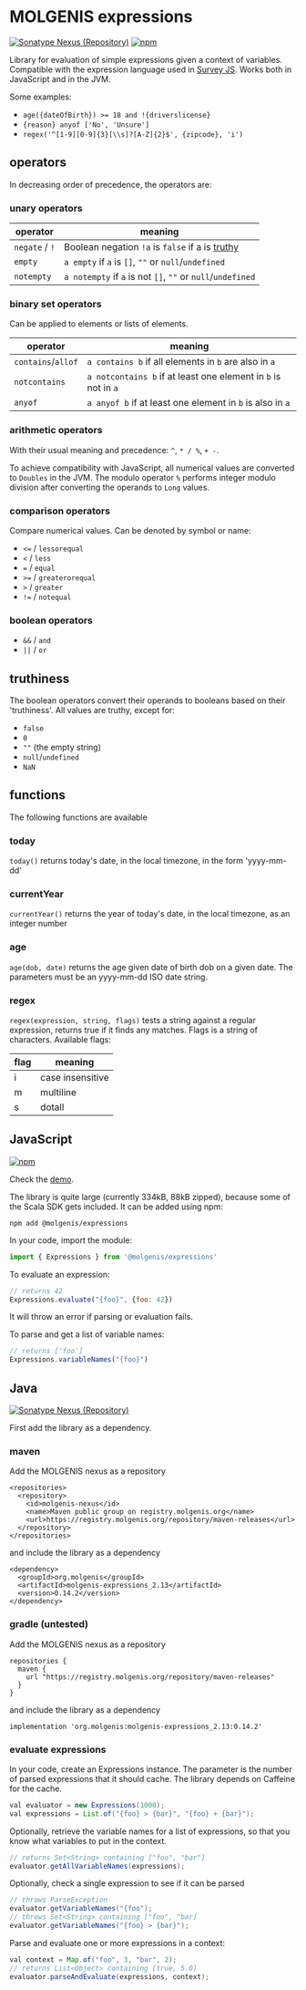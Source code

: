 # MOLGENIS expressions
[![Sonatype Nexus (Repository)](https://img.shields.io/nexus/maven-releases/org.molgenis/molgenis-expressions_2.13?server=https%3A%2F%2Fregistry.molgenis.org)](https://registry.molgenis.org/#browse/browse:maven-releases:org%2Fmolgenis%2Fmolgenis-expressions_2.13)
[![npm](https://img.shields.io/npm/v/@molgenis/expressions)](https://www.npmjs.com/package/@molgenis/expressions)

Library for evaluation of simple expressions given a context of variables.
Compatible with the expression language used in [Survey JS](https://github.com/surveyjs/survey-library/tree/master/src/expressions).
Works both in JavaScript and in the JVM.

Some examples:
* `age({dateOfBirth}) >= 18 and !{driverslicense}`
* `{reason} anyof ['No', 'Unsure']`
* `regex('^[1-9][0-9]{3}[\\s]?[A-Z]{2}$', {zipcode}, 'i')`

## operators

In decreasing order of precedence, the operators are:
### unary operators
|operator|meaning|
|--------|-------|
| `negate` / `!` | Boolean negation `!a` is `false` if a is [truthy](#truthy) |
|`empty`      | `a empty` if `a` is `[]`, `""` or `null`/`undefined`       |
|`notempty`   | `a notempty` if `a` is not `[]`, `""` or `null`/`undefined`|

### binary set operators
Can be applied to elements or lists of elements.

|operator|meaning|
|--------|-------|
|`contains`/`allof` | `a contains b` if all elements in `b` are also in `a` |
| `notcontains` | `a notcontains b` if at least one element in `b` is not in `a` |
| `anyof` | `a anyof b` if at least one element in `b` is also in `a` |

### arithmetic operators
With their usual meaning and precedence: `^`, `* / %`, `+ -`.

To achieve compatibility with JavaScript, all numerical values are converted to `Doubles` in the
JVM. The modulo operator `%` performs integer modulo division after converting the operands to `Long`
values.

### comparison operators
Compare numerical values. Can be denoted by symbol or name:
* `<=` /  `lessorequal`
* `<` / `less`
* `=` / `equal`
* `>=` / `greaterorequal`
* `>` / `greater`
* `!=` / `notequal`
### boolean operators
* `&&` / `and`
* `||` / `or`

## <a name="truthy"></a>truthiness
The boolean operators convert their operands to booleans based on their
'truthiness'. All values are truthy, except for:
* `false`
* `0`
* `""` (the empty string)
* `null`/`undefined`
* `NaN`

## functions
The following functions are available

### today
`today()` returns today's date, in the local timezone, in the form 'yyyy-mm-dd'

### currentYear
`currentYear()` returns the year of today's date, in the local timezone, as an integer number

### age
`age(dob, date)` returns the age given date of birth dob on a given date.
The parameters must be an yyyy-mm-dd ISO date string.

### regex
`regex(expression, string, flags)` tests a string against a regular expression,
returns true if it finds any matches.
Flags is a string of characters. Available flags:

| flag | meaning |
|---|---------|
| i | case insensitive |
| m | multiline |
| s | dotall |

## JavaScript
[![npm](https://img.shields.io/npm/v/@molgenis/expressions)](https://www.npmjs.com/package/@molgenis/expressions)

Check the [demo](https://codepen.io/fdlk/full/GRWQjOB).

The library is quite large (currently 334kB, 88kB zipped), because some of the Scala SDK gets
included.
It can be added using npm:
```
npm add @molgenis/expressions
```
In your code, import the module:
```javascript
import { Expressions } from '@molgenis/expressions'
```
To evaluate an expression:
```javascript
// returns 42
Expressions.evaluate("{foo}", {foo: 42})
```
It will throw an error if parsing or evaluation fails.

To parse and get a list of variable names:
```javascript
// returns ['foo']
Expressions.variableNames("{foo}")
```
## Java
[![Sonatype Nexus (Repository)](https://img.shields.io/nexus/maven-releases/org.molgenis/molgenis-expressions_2.13?server=https%3A%2F%2Fregistry.molgenis.org)](https://registry.molgenis.org/#browse/browse:maven-releases:org%2Fmolgenis%2Fmolgenis-expressions_2.13)

First add the library as a dependency.
### maven
Add the MOLGENIS nexus as a repository
```
<repositories>
  <repository>
    <id>molgenis-nexus</id>
    <name>Maven public group on registry.molgenis.org</name>
    <url>https://registry.molgenis.org/repository/maven-releases</url>
  </repository>
</repositories>
```
and include the library as a dependency
```
<dependency>
  <groupId>org.molgenis</groupId>
  <artifactId>molgenis-expressions_2.13</artifactId>
  <version>0.14.2</version>
</dependency>
```
### gradle (untested)
Add the MOLGENIS nexus as a repository
```
repositories {
  maven {
    url "https://registry.molgenis.org/repository/maven-releases"
  }
}
```
and include the library as a dependency
```
implementation 'org.molgenis:molgenis-expressions_2.13:0.14.2'
```
### evaluate expressions
In your code, create an Expressions instance.
The parameter is the number of parsed expressions that it should cache.
The library depends on Caffeine for the cache.

```java
val evaluator = new Expressions(1000);
val expressions = List.of("{foo} > {bar}", "{foo} + {bar}");
```
Optionally, retrieve the variable names for a list of expressions, so that
you know what variables to put in the context.
```java
// returns Set<String> containing ["foo", "bar"]
evaluator.getAllVariableNames(expressions);
```

Optionally, check a single expression to see if it can be parsed
```java
// throws ParseException
evaluator.getVariableNames("{foo");
// throws Set<String> containing ["foo", "bar]
evaluator.getVariableNames("{foo} > {bar}");
```

Parse and evaluate one or more expressions in a context:
```java
val context = Map.of("foo", 3, "bar", 2);
// returns List<Object> containing [true, 5.0]
evaluator.parseAndEvaluate(expressions, context);
```
